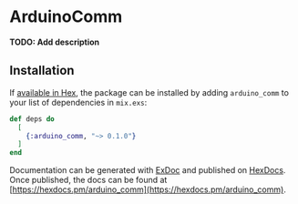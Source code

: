 # ArduinoComm

**TODO: Add description**

## Installation

If [available in Hex](https://hex.pm/docs/publish), the package can be installed
by adding `arduino_comm` to your list of dependencies in `mix.exs`:

```elixir
def deps do
  [
    {:arduino_comm, "~> 0.1.0"}
  ]
end
```

Documentation can be generated with [ExDoc](https://github.com/elixir-lang/ex_doc)
and published on [HexDocs](https://hexdocs.pm). Once published, the docs can
be found at [https://hexdocs.pm/arduino_comm](https://hexdocs.pm/arduino_comm).

